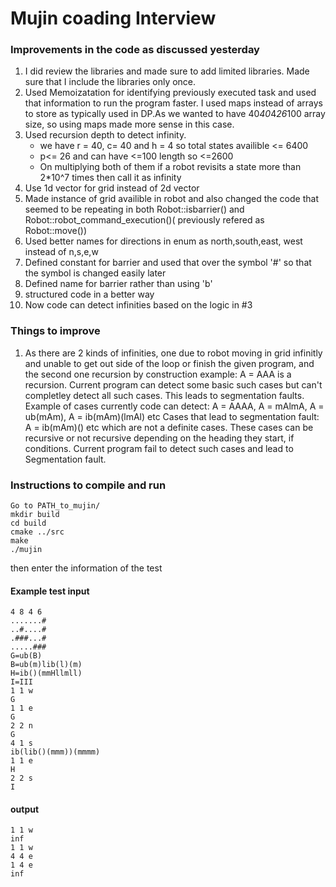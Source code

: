 # Mujin coading Interview

### Improvements in the code as discussed yesterday
1. I did review the libraries and made sure to add limited libraries. Made sure that I include the libraries only once.
2. Used Memoizatation for identifying previously executed task and used that information to run the program faster. I used maps instead of arrays to store as typically used in DP.As we wanted to have 40*40*4*26*100 array size, so using maps made more sense in this case.
3. Used recursion depth to detect infinity. 
    * we have r = 40, c= 40 and h = 4 so total states availible <= 6400
    * p<= 26 and can have <=100 length so <=2600
    * On multiplying both of them if a robot revisits a state more than 2*10^7 times then call it as infinity
4. Use 1d vector for grid instead of 2d vector
5. Made instance of grid availible in robot and also changed the code that seemed to be repeating in both Robot::isbarrier() and Robot::robot_command_execution()( previously refered as Robot::move())
6. Used better names for directions in enum as north,south,east, west instead of n,s,e,w
7. Defined constant for barrier and used that over the symbol '#' so that the symbol is changed easily later
8. Defined name for barrier rather than using 'b'
9. structured code in a better way
10. Now code can detect infinities based on the logic in #3

### Things to improve
1. As there are 2 kinds of infinities, one due to robot moving in grid infinitly and unable to get out side of the loop or finish the given program, and the second one recursion by construction example: A = AAA is a recursion. Current program can detect some basic such cases but can't completley detect all such cases. This leads to segmentation faults.
Example of cases currently code can detect: A = AAAA, A = mAlmA, A = ub(mAm), A = ib(mAm)(lmAl) etc
Cases that lead to segmentation fault: A = ib(mAm)() etc which are not a definite cases. These cases can be recursive or not recursive depending on the heading they start, if conditions. Current program fail to detect such cases and lead to Segmentation fault. 

### Instructions to compile and run
```
Go to PATH_to_mujin/
mkdir build
cd build
cmake ../src
make
./mujin
```
then enter the information of the test

#### Example test input
```
4 8 4 6
.......#
..#....#
.###...#
.....###
G=ub(B)
B=ub(m)lib(l)(m)
H=ib()(mmHllmll)
I=III
1 1 w
G
1 1 e
G
2 2 n
G
4 1 s
ib(lib()(mmm))(mmmm)
1 1 e
H
2 2 s
I
```
####  output
```
1 1 w
inf
1 1 w
4 4 e
1 4 e
inf
```




